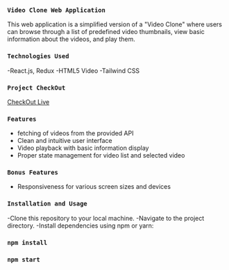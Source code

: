 ### `Video Clone Web Application`

This web application is a simplified version of a "Video Clone" where users can browse through a list of predefined video thumbnails, view basic information about the videos, and play them.

### `Technologies Used`

-React.js, Redux
-HTML5 Video
-Tailwind CSS


### `Project CheckOut`
[CheckOut Live](https://frontend-videoclone.vercel.app/)

### `Features`

- fetching of videos from the provided API
- Clean and intuitive user interface
- Video playback with basic information display
- Proper state management for video list and selected video

### `Bonus Features`

- Responsiveness for various screen sizes and devices

### `Installation and Usage`

-Clone this repository to your local machine.
-Navigate to the project directory.
-Install dependencies using npm or yarn:

### `npm install`

### `npm start`
<!--  -->
